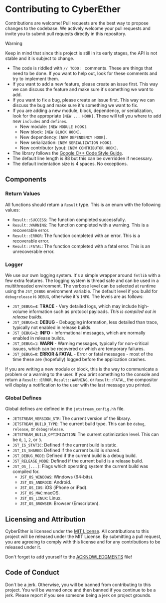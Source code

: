 # Contributing to CyberEther
Contributions are welcome! Pull requests are the best way to propose changes to the codebase. We actively welcome your pull requests and invite you to submit pull requests directly in this repository. 

> [!WARNING]
>
> Keep in mind that since this project is still in its early stages, the API is not stable and it is subject to change.

- The code is riddled with `// TODO: ` comments. These are things that need to be done. If you want to help out, look for these comments and try to implement them.
- If you want to add a new feature, please create an issue first. This way we can discuss the feature and make sure it's something we want to add.
- If you want to fix a bug, please create an issue first. This way we can discuss the bug and make sure it's something we want to fix.
- If you are adding a new module, block, dependency, or serialization, look for the appropriate `[NEW ... HOOK]`. These will tell you where to add new `includes` and `defines`. 
    - New module: `[NEW MODULE HOOK]`.
    - New block: `[NEW BLOCK HOOK]`.
    - New dependency: `[NEW DEPENDENCY HOOK]`.
    - New serialization: `[NEW SERIALIZATION HOOK]`.
    - New contributor (you): `[NEW CONTRIBUTOR HOOK]`.
- The library follows the [Google C++ Code Style Guide](https://google.github.io/styleguide/cppguide.html).
- The default line length is 88 but this can be overridden if necessary.
- The default indentation size is 4 spaces. No exceptions.

## Components 

### Return Values
All functions should return a `Result` type. This is an enum with the following values:

- `Result::SUCCESS`: The function completed successfully.
- `Result::WARNING`: The function completed with a warning. This is a recoverable error.
- `Result::ERROR`: The function completed with an error. This is a recoverable error.
- `Result::FATAL`: The function completed with a fatal error. This is an unrecoverable error.

### Logger
We use our own logging system. It's a simple wrapper around `fmtlib` with a few extra features. The logging system is thread safe and can be used in a multithreaded environment. The verbose level can be selected at runtime using the `JST_DEBUG` environment variable. The default level if you build for `debugrelease` is `DEBUG`, otherwise it's `INFO`. The levels are as follows:

- `JST_DEBUG=4`: **TRACE** - Very detailed logs, which may include high-volume information such as protocol payloads. *This is compiled out in release builds.*
- `JST_DEBUG=3`: **DEBUG** - Debugging information, less detailed than trace, typically not enabled in release builds.
- `JST_DEBUG=2`: **INFO** - Informational messages, which are normally enabled in release builds.
- `JST_DEBUG=1`: **WARN** - Warning messages, typically for non-critical issues, which can be recovered or which are temporary failures.
- `JST_DEBUG=0`: **ERROR & FATAL** - Error or fatal messages - most of the time these are (hopefully) logged before the application crashes.

If you are writing a new module or block, this is the way to communicate a problem or a warning to the user. If you print something to the console and return a `Result::ERROR`, `Result::WARNING`, or `Result::FATAL`, the compositor will display a notification to the user with the last message you printed.

### Global Defines
Global defines are defined in the `jetstream_config.hh` file.

- `JETSTREAM_VERSION_STR`: The current version of the library.
- `JETSTREAM_BUILD_TYPE`: The current build type. This can be `debug`, `release`, or `debugrelease`.
- `JETSTREAM_BUILD_OPTIMIZATION`: The current optimization level. This can be `0`, `1`, `2`, or `3`.
- `JST_IS_STATIC`: Defined if the current build is static.
- `JST_IS_SHARED`: Defined if the current build is shared.
- `JST_DEBUG_MODE`: Defined if the current build is a debug build.
- `JST_RELEASE_MODE`: Defined if the current build is a release build.
- `JST_OS_[...]`: Flags which operating system the current build was compiled for.
    - `JST_OS_WINDOWS`: Windows (64-bits).
    - `JST_OS_ANDROID`: Android.
    - `JST_OS_IOS`: iOS (iPhone or iPad).
    - `JST_OS_MAC`:macOS.
    - `JST_OS_LINUX`: Linux.
    - `JST_OS_BROWSER`: Browser (Emscripten).

## Licensing and Attribution
CyberEther is licensed under the [MIT License](/LICENSE). All contributions to this project will be released under the MIT License. By submitting a pull request, you are agreeing to comply with this license and for any contributions to be released under it.

Don't forget to add yourself to the [ACKNOWLEDGMENTS](/ACKNOWLEDGMENTS.md) file!

## Code of Conduct
Don't be a jerk. Otherwise, you will be banned from contributing to this project. You will be warned once and then banned if you continue to be a jerk. Please report if you see someone being a jerk on project grounds.